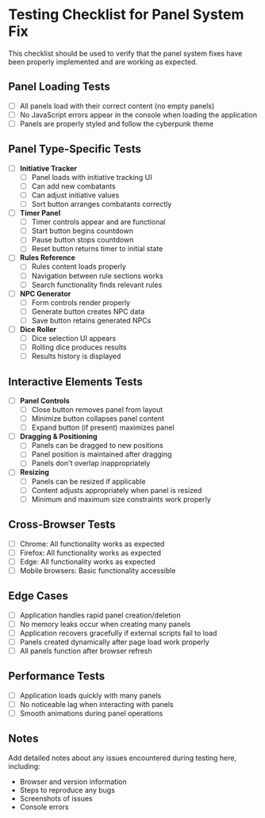 # Testing Checklist for Panel System Fix

This checklist should be used to verify that the panel system fixes have been properly implemented and are working as expected.

## Panel Loading Tests

- [ ] All panels load with their correct content (no empty panels)
- [ ] No JavaScript errors appear in the console when loading the application
- [ ] Panels are properly styled and follow the cyberpunk theme

## Panel Type-Specific Tests

- [ ] **Initiative Tracker**
  - [ ] Panel loads with initiative tracking UI
  - [ ] Can add new combatants
  - [ ] Can adjust initiative values
  - [ ] Sort button arranges combatants correctly

- [ ] **Timer Panel**
  - [ ] Timer controls appear and are functional
  - [ ] Start button begins countdown
  - [ ] Pause button stops countdown
  - [ ] Reset button returns timer to initial state

- [ ] **Rules Reference**
  - [ ] Rules content loads properly
  - [ ] Navigation between rule sections works
  - [ ] Search functionality finds relevant rules

- [ ] **NPC Generator**
  - [ ] Form controls render properly
  - [ ] Generate button creates NPC data
  - [ ] Save button retains generated NPCs

- [ ] **Dice Roller**
  - [ ] Dice selection UI appears
  - [ ] Rolling dice produces results
  - [ ] Results history is displayed

## Interactive Elements Tests

- [ ] **Panel Controls**
  - [ ] Close button removes panel from layout
  - [ ] Minimize button collapses panel content
  - [ ] Expand button (if present) maximizes panel

- [ ] **Dragging & Positioning**
  - [ ] Panels can be dragged to new positions
  - [ ] Panel position is maintained after dragging
  - [ ] Panels don't overlap inappropriately

- [ ] **Resizing**
  - [ ] Panels can be resized if applicable
  - [ ] Content adjusts appropriately when panel is resized
  - [ ] Minimum and maximum size constraints work properly

## Cross-Browser Tests

- [ ] Chrome: All functionality works as expected
- [ ] Firefox: All functionality works as expected
- [ ] Edge: All functionality works as expected
- [ ] Mobile browsers: Basic functionality accessible

## Edge Cases

- [ ] Application handles rapid panel creation/deletion
- [ ] No memory leaks occur when creating many panels
- [ ] Application recovers gracefully if external scripts fail to load
- [ ] Panels created dynamically after page load work properly
- [ ] All panels function after browser refresh

## Performance Tests

- [ ] Application loads quickly with many panels
- [ ] No noticeable lag when interacting with panels
- [ ] Smooth animations during panel operations

## Notes

Add detailed notes about any issues encountered during testing here, including:
- Browser and version information
- Steps to reproduce any bugs
- Screenshots of issues
- Console errors